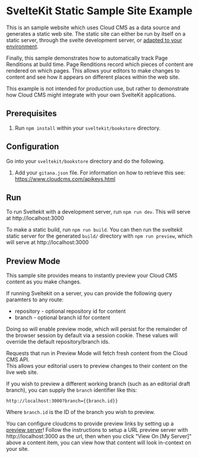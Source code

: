 # SvelteKit Static Sample Site Example

This is an sample website which uses Cloud CMS as a data source and generates a static web site.  The static site
can either be run by itself on a static server, through the svelte development server, or [adapted to your environment](https://kit.svelte.dev/docs#adapters).

Finally, this sample demonstrates how to automatically track Page Renditions at build time.  Page Renditions record
which pieces of content are rendered on which pages.  This allows your editors to make changes to content and
see how it appears on different places within the web site.

This example is not intended for production use, but rather to demonstrate how Cloud CMS might integrate with your
own SvelteKit applications.

## Prerequisites

1. Run `npm install` within your `sveltekit/bookstore` directory.

## Configuration

Go into your `sveltekit/bookstore` directory and do the following.

1. Add your `gitana.json` file. For information on how to retrieve this see: https://www.cloudcms.com/apikeys.html

## Run

To run Sveltekit with a development server, run `npm run dev`. This will serve at http://localhost:3000

To make a static build, run `npm run build`. You can then run the sveltekit static server for the generated `build/` directory with `npm run preview`, which will serve at http://localhost:3000

## Preview Mode

This sample site provides means to instantly preview your Cloud CMS content as you make changes.

If running Sveltekit on a server, you can provide the following query paramters to any route:

- repository - optional repository id for content
- branch - optional branch id for content

Doing so will enable preview mode, which will persist for the remainder of the browser session by default via a session cookie. These 
values will override the default repository/branch ids.

Requests that run in Preview Mode will fetch fresh content from the Cloud CMS API.  
This allows your editorial users to preview changes to their content on the live web site.


If you wish to preview a different working branch (such as an editorial draft branch), you can supply the `branch`
identifier like this:

```
http://localhost:3000?branch={{branch.id}}
```

Where `branch.id` is the ID of the branch you wish to preview.

You can configure cloudcms to provide preview links by setting up a [preview server](https://www.cloudcms.com/documentation/publishing/preview-servers.html)! 
Follow the instructions to setup a URL preview server with http://localhost:3000 as the url, then when you click "View On [My Server]" above a content item, you can view how that content will look in-context on your site.
